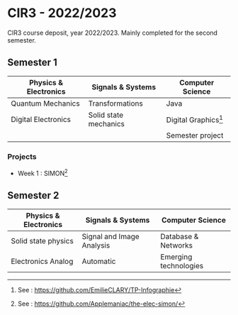 # CIR3 - 2022/2023

CIR3 course deposit, year 2022/2023. Mainly completed for the second semester.

## Semester 1

| Physics & Electronics | Signals & Systems     | Computer Science |
|-----------------------|-----------------------|------------------|
| Quantum Mechanics     | Transformations       | Java             |
| Digital Electronics   | Solid state mechanics | Digital Graphics[^1] |
|                       |                       | Semester project |

### Projects

- Week 1 : SIMON[^2]

## Semester 2

| Physics & Electronics | Signals & Systems         | Computer Science      |
|-----------------------|---------------------------|-----------------------|
| Solid state physics   | Signal and Image Analysis | Database & Networks   |
| Electronics Analog    | Automatic                 | Emerging technologies |

[^1]: See : https://github.com/EmilieCLARY/TP-Infographie
[^2]: See : https://github.com/Applemaniac/the-elec-simon/
